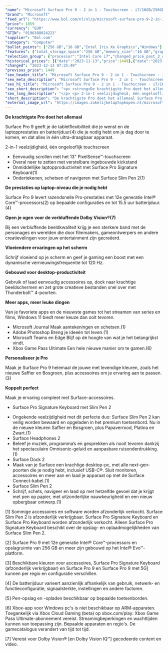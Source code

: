 ```yaml
---
"name": "Microsoft Surface Pro 9 - 2 in 1 - Touchscreen - i7/16GB/256GB Platinum - 13 inch"
"brand": "Microsoft"
"feed_url": "https://www.bol.com/nl/nl/p/microsoft-surface-pro-9-2-in-1-touchscreen-i7-16gb-256gb-platinum-13-inch/9300000126044869"
"price": 1859
"currency": "EUR"
"GTIN": "0196388024223"
"supplier": "Bol.com"
"category": "Computer"
"bullet_points": ["256 GB","16 GB","Intel Iris Xe Graphics","Windows"]
"features": {"total_storage_space":"256 GB","memory_size":"16 GB","graphics_card":"Intel Iris Xe Graphics","operating_system":"Windows"}
"selection_group": {"processor":"Intel Core i7","changed_price_past_3_days":true,"product_family":"Surface Pro 9"}
"historical_prices": [{"date":"2023-11-13","price":1449},{"date":"2023-12-13","price":1859}]
"changed": "2023-12-13 07:25:40"
"previous_price": 1449
"seo_header_title": "Microsoft Surface Pro 9 - 2 in 1 - Touchscreen - i7/16GB/256GB Platinum - 13 inch"
"seo_meta_description": "Microsoft Surface Pro 9 - 2 in 1 - Touchscreen - i7/16GB/256GB Platinum - 13 inch"
"seo_h1_title": "Microsoft Surface Pro 9 - 2 in 1 - Touchscreen - i7/16GB/256GB Platinum - 13 inch"
"seo_short_description": "<p> <strong>De krachtigste Pro doet het allemaal</strong> </p> <p> Surface Pro 9 geeft je de tabletflexibiliteit die je wenst en de laptopprestaties en batterijduur(4) die je nodig hebt om je dag door te komen, en dat alles in één ultra-draagbaar apparaat."
"seo_long_description": "</p> <p> 2-in-1 veelzijdigheid, één ongelooflijk touchscreen </p> <ul> <li>Eenvoudig scrollen met het 13\" PixelSense™-touchscreen</li> <li>Overal neer te zetten met verstelbare ingebouwde kickstand</li> <li>Onmiddellijke laptopproductiviteit met Surface Pro Signature Keyboard(1)</li> <li>Ondertekenen, schetsen of navigeren met Surface Slim Pen 2(1)</li> </ul> <p> <strong>De prestaties op laptop-niveau die je nodig hebt</strong> </p> <p> Surface Pro 9 levert razendsnelle Pro-prestaties met 12e generatie Intel® Core™-processors(2) op bepaalde configuraties en tot 15. 5 uur batterijduur. (4) </p> <p> <strong>Open je ogen voor de verbluffende Dolby Vision®(7)</strong> </p> <p> Bij een verbluffende beeldkwaliteit krijg je een sterkere band met de personages en werelden die door filmmakers, gameontwerpers en andere creatievelingen voor jouw entertainment zijn gecreëerd. </p> <p> <strong>Vloeiendere ervaringen op het scherm</strong> </p> <p> Schrijf vloeiend op je scherm en geef je gaming een boost met een dynamische vernieuwingsfrequentie tot 120 Hz. </p> <p> <strong>Gebouwd voor desktop-productiviteit</strong> </p> <p> Gebruik of laad eenvoudig accessoires op, dock naar krachtige beeldschermen en zet grote creatieve bestanden snel over met Thunderbolt™ 4-poorten. </p> <p> <strong>Meer apps, meer leuke dingen</strong> </p> <p> Van je favoriete apps en de nieuwste games tot het streamen van series en films, Windows 11 biedt meer keuze dan ooit tevoren. </p> <ul> <li>Microsoft Journal Maak aantekeningen en schetsen. (1)</li> <li>Adobe Photoshop Breng je ideeën tot leven. (1)</li> <li>Microsoft Teams en Edge Blijf op de hoogte van wat je het belangrijkst vindt. </li> <li>Xbox Game Pass Ultimate Een hele nieuwe manier om te gamen. (6)</li> </ul> <p> <strong>Personaliseer je Pro</strong> </p> <p> Maak je Surface Pro 9 helemaal de jouwe met levendige kleuren, zoals het nieuwe Saffier en Bosgroen, plus accessoires om je ervaring aan te passen. (3) </p> <p> <strong>Koppelt perfect</strong> </p> <p> Maak je ervaring compleet met Surface-accessoires. </p> <ul> <li>Surface Pro Signature Keyboard met Slim Pen 2</li> </ul> <ul> <li>Ongekende veelzijdigheid met dit perfecte duo: Surface Slim Pen 2 kan veilig worden bewaard en opgeladen in het premium toetsenbord. Nu in de nieuwe kleuren Saffier en Bosgroen, plus Papaverrood, Platina en Zwart. (1)</li> <li>Surface Headphones 2</li> <li>Beleef je muziek, programma’s en gesprekken als nooit tevoren dankzij het spectaculaire Omnisonic-geluid en aanpasbare ruisonderdrukking. (1)</li> <li>Surface Dock 2</li> <li>Maak van je Surface een krachtige desktop-pc, met alle next-gen-poorten die je nodig hebt, inclusief USB-C®. Sluit monitoren, accessoires en meer aan en laad je apparaat op met de Surface Connect-kabel. (1)</li> <li>Surface Slim Pen 2</li> <li>Schrijf, schets, navigeer en laad op met hetzelfde gevoel dat je krijgt met pen op papier, met uitzonderlijke nauwkeurigheid en een nieuw opbergbaar ontwerp. (1)</li> </ul> <p>  </p> <p> [1] Sommige accessoires en software worden afzonderlijk verkocht. Surface Slim Pen 2 is afzonderlijk verkrijgbaar. Surface Pro Signature Keyboard en Surface Pro Keyboard worden afzonderlijk verkocht. Alleen Surface Pro Signature Keyboard beschikt over de opslag- en oplaadmogelijkheden van Surface Slim Pen 2. </p> <p> [2] Surface Pro 9 met 12e generatie Intel® Core™-processors en opslagruimte van 256 GB en meer zijn gebouwd op het Intel® Evo™-platform. </p> <p> [3] Beschikbare kleuren voor accessoires, Surface Pro Signature Keyboard (afzonderlijk verkrijgbaar) en Surface Pro 9 en Surface Pro 9 met 5G] kunnen per regio en configuratie verschillen. </p> <p> [4] De batterijduur varieert aanzienlijk afhankelijk van gebruik, netwerk- en functieconfiguratie, signaalsterkte, instellingen en andere factoren. </p> <p> [5] Pen-opslag en -opladen beschikbaar op bepaalde toetsenborden. </p> <p> [6] Xbox-app voor Windows pc's is niet beschikbaar op ARM-apparaten. Toegankelijk via Xbox Cloud Gaming (beta) op xbox. com/play: Xbox Game Pass Ultimate-abonnement vereist. Streamingbeperkingen en wachttijden kunnen van toepassing zijn. Bepaalde apparaten en regio's. De gamecatalogus verandert van tijd tot tijd. </p> <p> [7] Vereist voor Dolby Vision® [en Dolby Vision IQ™] gecodeerde content en video. </p>"
"short_description": "De krachtigste Pro doet het allemaal Surface Pro 9 geeft je de tabletflexibiliteit die je wenst en de laptopprestaties en batterijduur(4) die je nodig hebt om je dag door te komen, en dat alles in één ultra-draagbaar apparaat. 2-in-1 veelzijdigheid, één ongelooflijk touchscreen Eenvoudig scrollen met het 13\" PixelSense™-touchscreen Overal neer te zetten met verstelbare ingebouwde kickstand Onmiddellijke laptopproductiviteit met Surface Pro Signature Keyboard(1) Ondertekenen, schetsen of navigeren met Surface Slim Pen 2(1) De prestaties op laptop-niveau die je nodig hebt Surface Pro 9 levert razendsnelle Pro-prestaties met 12e generatie Intel® Core™-processors(2) op bepaalde configuraties en tot 15.5 uur batterijduur.(4) Open je ogen voor de verbluffende Dolby Vision®(7) Bij een verbluffende beeldkwaliteit krijg je een sterkere band met de personages en werelden die door filmmakers, gameontwerpers en andere creatievelingen voor jouw entertainment zijn gecreëerd. Vloeiendere ervaringen op het scherm Schrijf vloeiend op je scherm en geef je gaming een boost met een dynamische vernieuwingsfrequentie tot 120 Hz. Gebouwd voor desktop-productiviteit Gebruik of laad eenvoudig accessoires op, dock naar krachtige beeldschermen en zet grote creatieve bestanden snel over met Thunderbolt™ 4-poorten. Meer apps, meer leuke dingen Van je favoriete apps en de nieuwste games tot het streamen van series en films, Windows 11 biedt meer keuze dan ooit tevoren. Microsoft Journal Maak aantekeningen en schetsen.(1) Adobe Photoshop Breng je ideeën tot leven.(1) Microsoft Teams en Edge Blijf op de hoogte van wat je het belangrijkst vindt. Xbox Game Pass Ultimate Een hele nieuwe manier om te gamen.(6) Personaliseer je Pro Maak je Surface Pro 9 helemaal de jouwe met levendige kleuren, zoals het nieuwe Saffier en Bosgroen, plus accessoires om je ervaring aan te passen.(3) Koppelt perfect Maak je ervaring compleet met Surface-accessoires. Surface Pro Signature Keyboard met Slim Pen 2 Ongekende veelzijdigheid met dit perfecte duo: Surface Slim Pen 2 kan veilig worden bewaard en opgeladen in het premium toetsenbord. Nu in de nieuwe kleuren Saffier en Bosgroen, plus Papaverrood, Platina en Zwart.(1) Surface Headphones 2 Beleef je muziek, programma’s en gesprekken als nooit tevoren dankzij het spectaculaire Omnisonic-geluid en aanpasbare ruisonderdrukking.(1) Surface Dock 2 Maak van je Surface een krachtige desktop-pc, met alle next-gen-poorten die je nodig hebt, inclusief USB-C®. Sluit monitoren, accessoires en meer aan en laad je apparaat op met de Surface Connect-kabel.(1) Surface Slim Pen 2 Schrijf, schets, navigeer en laad op met hetzelfde gevoel dat je krijgt met pen op papier, met uitzonderlijke nauwkeurigheid en een nieuw opbergbaar ontwerp.(1) [1] Sommige accessoires en software worden afzonderlijk verkocht. Surface Slim Pen 2 is afzonderlijk verkrijgbaar. Surface Pro Signature Keyboard en Surface Pro Keyboard worden afzonderlijk verkocht. Alleen Surface Pro Signature Keyboard beschikt over de opslag- en oplaadmogelijkheden van Surface Slim Pen 2. [2] Surface Pro 9 met 12e generatie Intel® Core™-processors en opslagruimte van 256 GB en meer zijn gebouwd op het Intel® Evo™-platform. [3] Beschikbare kleuren voor accessoires, Surface Pro Signature Keyboard (afzonderlijk verkrijgbaar) en Surface Pro 9 en Surface Pro 9 met 5G] kunnen per regio en configuratie verschillen. [4] De batterijduur varieert aanzienlijk afhankelijk van gebruik, netwerk- en functieconfiguratie, signaalsterkte, instellingen en andere factoren. [5] Pen-opslag en -opladen beschikbaar op bepaalde toetsenborden. [6] Xbox-app voor Windows pc's is niet beschikbaar op ARM-apparaten. Toegankelijk via Xbox Cloud Gaming (beta) op xbox.com/play: Xbox Game Pass Ultimate-abonnement vereist. Streamingbeperkingen en wachttijden kunnen van toepassing zijn. Bepaalde apparaten en regio's. De gamecatalogus verandert van tijd tot tijd. [7] Vereist voor Dolby Vision® [en Dolby Vision IQ™] gecodeerde content en video."
"external_image_url": "https://images.zakelijkelaptopkopen.nl/microsoft-surface-pro-9-2-in-1-touchscreen-i7-16gb-256gb-platinum-13-inch.webp"
---
```


<p> <strong>De krachtigste Pro doet het allemaal</strong> </p> <p> Surface Pro 9 geeft je de tabletflexibiliteit die je wenst en de laptopprestaties en batterijduur(4) die je nodig hebt om je dag door te komen, en dat alles in één ultra-draagbaar apparaat. </p> <p> 2-in-1 veelzijdigheid, één ongelooflijk touchscreen </p> <ul> <li>Eenvoudig scrollen met het 13" PixelSense™-touchscreen</li> <li>Overal neer te zetten met verstelbare ingebouwde kickstand</li> <li>Onmiddellijke laptopproductiviteit met Surface Pro Signature Keyboard(1)</li> <li>Ondertekenen, schetsen of navigeren met Surface Slim Pen 2(1)</li> </ul> <p> <strong>De prestaties op laptop-niveau die je nodig hebt</strong> </p> <p> Surface Pro 9 levert razendsnelle Pro-prestaties met 12e generatie Intel® Core™-processors(2) op bepaalde configuraties en tot 15.5 uur batterijduur.(4) </p> <p> <strong>Open je ogen voor de verbluffende Dolby Vision®(7)</strong> </p> <p> Bij een verbluffende beeldkwaliteit krijg je een sterkere band met de personages en werelden die door filmmakers, gameontwerpers en andere creatievelingen voor jouw entertainment zijn gecreëerd. </p> <p> <strong>Vloeiendere ervaringen op het scherm</strong> </p> <p> Schrijf vloeiend op je scherm en geef je gaming een boost met een dynamische vernieuwingsfrequentie tot 120 Hz. </p> <p> <strong>Gebouwd voor desktop-productiviteit</strong> </p> <p> Gebruik of laad eenvoudig accessoires op, dock naar krachtige beeldschermen en zet grote creatieve bestanden snel over met Thunderbolt™ 4-poorten. </p> <p> <strong>Meer apps, meer leuke dingen</strong> </p> <p> Van je favoriete apps en de nieuwste games tot het streamen van series en films, Windows 11 biedt meer keuze dan ooit tevoren. </p> <ul> <li>Microsoft Journal Maak aantekeningen en schetsen.(1)</li> <li>Adobe Photoshop Breng je ideeën tot leven.(1)</li> <li>Microsoft Teams en Edge Blijf op de hoogte van wat je het belangrijkst vindt.</li> <li>Xbox Game Pass Ultimate Een hele nieuwe manier om te gamen.(6)</li> </ul> <p> <strong>Personaliseer je Pro</strong> </p> <p> Maak je Surface Pro 9 helemaal de jouwe met levendige kleuren, zoals het nieuwe Saffier en Bosgroen, plus accessoires om je ervaring aan te passen.(3) </p> <p> <strong>Koppelt perfect</strong> </p> <p> Maak je ervaring compleet met Surface-accessoires. </p> <ul> <li>Surface Pro Signature Keyboard met Slim Pen 2</li> </ul> <ul> <li>Ongekende veelzijdigheid met dit perfecte duo: Surface Slim Pen 2 kan veilig worden bewaard en opgeladen in het premium toetsenbord. Nu in de nieuwe kleuren Saffier en Bosgroen, plus Papaverrood, Platina en Zwart.(1)</li> <li>Surface Headphones 2</li> <li>Beleef je muziek, programma’s en gesprekken als nooit tevoren dankzij het spectaculaire Omnisonic-geluid en aanpasbare ruisonderdrukking.(1)</li> <li>Surface Dock 2</li> <li>Maak van je Surface een krachtige desktop-pc, met alle next-gen-poorten die je nodig hebt, inclusief USB-C®. Sluit monitoren, accessoires en meer aan en laad je apparaat op met de Surface Connect-kabel.(1)</li> <li>Surface Slim Pen 2</li> <li>Schrijf, schets, navigeer en laad op met hetzelfde gevoel dat je krijgt met pen op papier, met uitzonderlijke nauwkeurigheid en een nieuw opbergbaar ontwerp.(1)</li> </ul> <p>   </p> <p> [1] Sommige accessoires en software worden afzonderlijk verkocht. Surface Slim Pen 2 is afzonderlijk verkrijgbaar. Surface Pro Signature Keyboard en Surface Pro Keyboard worden afzonderlijk verkocht. Alleen Surface Pro Signature Keyboard beschikt over de opslag- en oplaadmogelijkheden van Surface Slim Pen 2. </p> <p> [2] Surface Pro 9 met 12e generatie Intel® Core™-processors en opslagruimte van 256 GB en meer zijn gebouwd op het Intel® Evo™-platform. </p> <p> [3] Beschikbare kleuren voor accessoires, Surface Pro Signature Keyboard (afzonderlijk verkrijgbaar) en Surface Pro 9 en Surface Pro 9 met 5G] kunnen per regio en configuratie verschillen. </p> <p> [4] De batterijduur varieert aanzienlijk afhankelijk van gebruik, netwerk- en functieconfiguratie, signaalsterkte, instellingen en andere factoren. </p> <p> [5] Pen-opslag en -opladen beschikbaar op bepaalde toetsenborden. </p> <p> [6] Xbox-app voor Windows pc's is niet beschikbaar op ARM-apparaten. Toegankelijk via Xbox Cloud Gaming (beta) op xbox.com/play: Xbox Game Pass Ultimate-abonnement vereist. Streamingbeperkingen en wachttijden kunnen van toepassing zijn. Bepaalde apparaten en regio's. De gamecatalogus verandert van tijd tot tijd. </p> <p> [7] Vereist voor Dolby Vision® [en Dolby Vision IQ™] gecodeerde content en video. </p>